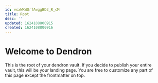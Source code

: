 ```yaml
---
id: vsxWKWQrfAwggBD3_R_cM
title: Root
desc: ''
updated: 1624108800915
created: 1624108800916
---
```

# Welcome to Dendron

This is the root of your dendron vault. If you decide to publish your entire vault, this will be your landing page. You are free to customize any part of this page except the frontmatter on top. 
